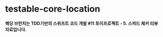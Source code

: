 testable-core-location
======================

#### 해당 브런치는 TDD기반의 스위프트 코드 개발 \#11 토이프로젝트 - 5. 스피드 체커 리뷰 자료입니다.
